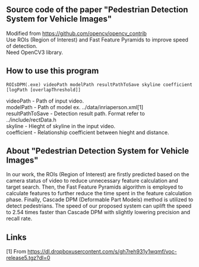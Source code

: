 ## Source code of the paper "Pedestrian Detection System for Vehicle Images"
Modified from https://github.com/opencv/opencv_contrib  
Use ROIs (Region of Interest) and Fast Feature Pyramids to improve speed of detection.  
Need OpenCV3 library.  
  
## How to use this program
```
ROIsDPM(.exe) videoPath modelPath resultPathToSave skyline coefficient [logPath [overlapThreshold]]
```
videoPath - Path of input video.  
modelPath - Path of model ex. ../data/inriaperson.xml[1]  
resultPathToSave - Detection result path. Format refer to ../include/rectData.h  
skyline - Hieght of skyline in the input video.  
coefficient - Relationship coefficient between hieght and distance.  
  
## About "Pedestrian Detection System for Vehicle Images"
In our work, the ROIs (Region of Interest) are firstly predicted based on the camera status of video to reduce unnecessary feature calculation and target search.
Then, the Fast Feature Pyramids algorithm is employed to calculate features to further reduce the time spent in the feature calculation phase.
Finally, Cascade DPM (Deformable Part Models) method is utilized to detect pedestrians.
The speed of our proposed system can uplift the speed to 2.54 times faster than Cascade DPM with slightly lowering precision and recall rate.
  
## Links

[1] From https://dl.dropboxusercontent.com/s/gh7reh931y1wqmf/voc-release5.tgz?dl=0